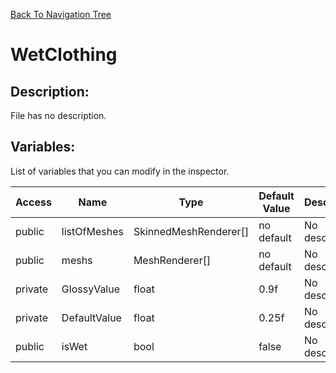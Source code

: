 [Back To Navigation Tree](https://wesleywh.github.io/GameDevRepo/docs/navigation.html)
# WetClothing

## Description:
File has no description.

## Variables:
List of variables that you can modify in the inspector.

|Access|Name|Type|Default Value|Description|
|---|---|---|---|---|
|public|listOfMeshes|SkinnedMeshRenderer[]|no default|No description.|
|public|meshs|MeshRenderer[]|no default|No description.|
|private|GlossyValue|float|0.9f|No description.|
|private|DefaultValue|float|0.25f|No description.|
|public|isWet|bool|false|No description.|
